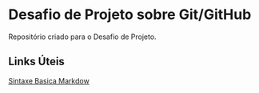 # Desafio de Projeto sobre Git/GitHub
Repositório criado  para o Desafio de Projeto.

## Links Úteis
[Sintaxe Basica Markdow](https://www.markdownguide.org/)
